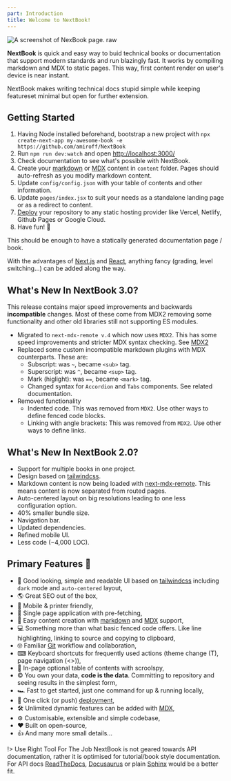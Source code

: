 ```yaml
---
part: Introduction
title: Welcome to NextBook!
---
```


![A screenshot of NexBook page. raw](https://next-book.vercel.app/screenshot.png)

**NextBook** is quick and easy way to buid technical books or documentation that support modern standards and run blazingly fast. It works by compiling markdown and MDX to static pages. This way, first content render on user's device is near instant.

NextBook makes writing technical docs stupid simple while keeping featureset minimal but open for further extension.

## Getting Started

1. Having Node installed beforehand, bootstrap a new project with `npx create-next-app my-awesome-book -e https://github.com/amiroff/NextBook`
2. Run `npm run dev:watch` and open [http://localhost:3000/](http://localhost:3000/)
3. Check documentation to see what's possible with NextBook.
4. Create your [markdown](/reference/markdown) or [MDX](/reference/using-mdx) content in `content` folder. Pages should auto-refresh as you modify markdown content.
5. Update `config/config.json` with your table of contents and other information.
6. Update `pages/index.jsx` to suit your needs as a standalone landing page or as a redirect to content.
7. [Deploy](https://vercel.com/new) your repository to any static hosting provider like Vercel, Netlify, Github Pages or Google Cloud.
8. Have fun! 🎉

This should be enough to have a statically generated documentation page / book.

With the advantages of [Next.js](https://nextjs.com) and [React](https://reactjs.org), anything fancy (grading, level switching...) can be added along the way.

## What's New In NextBook 3.0?

This release contains major speed improvements and backwards **incompatible** changes. Most of these come from MDX2 removing some functionality and other old libraries still not supporting ES modules.

- Migrated to `next-mdx-remote v.4` which now uses `MDX2`. This has some speed improvements and stricter MDX syntax checking. See [MDX2](https://mdxjs.com/blog/v2/)
- Replaced some custom incompatible markdown plugins with MDX counterparts. These are:
    - Subscript: was `~`, became `<sub>` tag.
    - Superscript: was `^`, became `<sup>` tag.
    - Mark (higlight): was `==`, became `<mark>` tag.
    - Changed syntax for `Accordion` and `Tabs` components. See related documentation.
- Removed functionality
    - Indented code. This was removed from `MDX2`. Use other ways to define fenced code blocks.
    - Linking with angle brackets: This was removed from `MDX2`. Use other ways to define links.

## What's New In NextBook 2.0?

- Support for multiple books in one project.
- Design based on [tailwindcss](https://tailwindcss.com/).
- Markdown content is now being loaded with [next-mdx-remote](https://github.com/hashicorp/next-mdx-remote). This means content is now separated from routed pages.
- Auto-centered layout on big resolutions leading to one less configuration option.
- 40% smaller bundle size.
- Navigation bar.
- Updated dependencies.
- Refined mobile UI.
- Less code (−4,000 LOC).

## Primary Features 🧿

- 💅 Good looking, simple and readable UI based on [tailwindcss](https://tailwindcss.com/) including `dark` mode and `auto-centered` layout,
- 🌎 Great SEO out of the box,
- 📱 Mobile & printer friendly,
- 🚀 Single page application with pre-fetching,
- 🧾 Easy content creation with [markdown](https://www.markdownguide.org/) and [MDX](https://mdxjs.com/) support,
- 💻 Something more than what basic fenced code offers. Like line highlighting, linking to source and copying to clipboard,
- 🤓 Familiar [Git](https://github.com/) workflow and collaboration,
- ⌨︎ Keyboard shortcuts for frequently used actions (theme change (T), page navigation (\<\>)),
- 🔎 In-page optional table of contents with scroolspy,
- © You own your data, **code is the data**. Committing to repository and seeing results in the simplest form,
- 🏎 Fast to get started, just one command for up & running locally,
- 🎊 One click (or push) [deployment](https://vercel.com/new),
- 🛠 Unlimited dynamic features can be added with [MDX](https://mdxjs.com/),
- ⚙︎ Customisable, extensible and simple codebase,
- ❤ Built on open-source,
- 👍 And many more small details...

!> Use Right Tool For The Job 
NextBook is not geared towards API documentation, rather it is optimised for tutorial/book style documentation. For API docs [ReadTheDocs](https://readthedocs.org/), [Docusaurus](https://docusaurus.io/) or plain [Sphinx](https://www.sphinx-doc.org/en/master/usage/restructuredtext/basics.html) would be a better fit.
